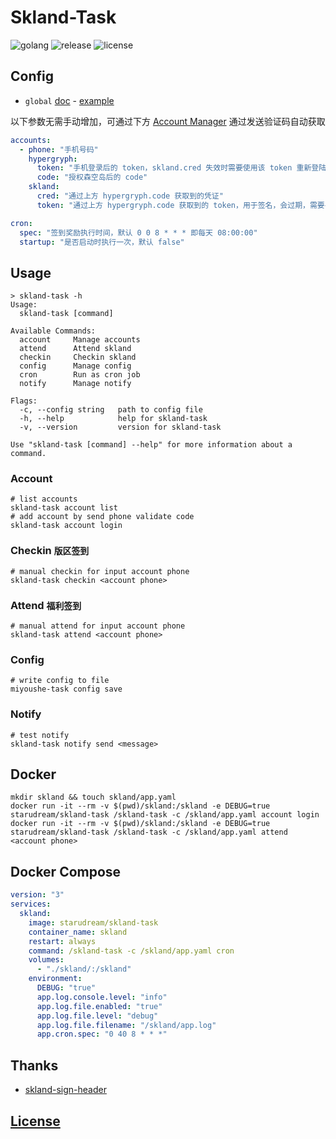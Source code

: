 # Skland-Task

![golang](https://img.shields.io/github/actions/workflow/status/starudream/skland-task/golang.yml?style=for-the-badge&logo=github&label=golang)
![release](https://img.shields.io/github/v/release/starudream/skland-task?style=for-the-badge)
![license](https://img.shields.io/github/license/starudream/skland-task?style=for-the-badge)

## Config

- `global` [doc](https://github.com/starudream/go-lib/blob/v2/README.md) - [example](https://github.com/starudream/go-lib/blob/v2/app.example.yaml)

以下参数无需手动增加，可通过下方 [Account Manager](#account) 通过发送验证码自动获取

```yaml
accounts:
  - phone: "手机号码"
    hypergryph:
      token: "手机登录后的 token，skland.cred 失效时需要使用该 token 重新登陆"
      code: "授权森空岛后的 code"
    skland:
      cred: "通过上方 hypergryph.code 获取到的凭证"
      token: "通过上方 hypergryph.code 获取到的 token，用于签名，会过期，需要手动 refresh"

cron:
  spec: "签到奖励执行时间，默认 0 0 8 * * * 即每天 08:00:00"
  startup: "是否启动时执行一次，默认 false"
```

## Usage

```
> skland-task -h
Usage:
  skland-task [command]

Available Commands:
  account     Manage accounts
  attend      Attend skland
  checkin     Checkin skland
  config      Manage config
  cron        Run as cron job
  notify      Manage notify

Flags:
  -c, --config string   path to config file
  -h, --help            help for skland-task
  -v, --version         version for skland-task

Use "skland-task [command] --help" for more information about a command.
```

### Account

```shell
# list accounts
skland-task account list
# add account by send phone validate code
skland-task account login
```

### Checkin `版区签到`

```shell
# manual checkin for input account phone
skland-task checkin <account phone>
```

### Attend `福利签到`

```shell
# manual attend for input account phone
skland-task attend <account phone>
```

### Config

```shell
# write config to file
miyoushe-task config save
```

### Notify

```shell
# test notify
skland-task notify send <message>
```

## Docker

```shell
mkdir skland && touch skland/app.yaml
docker run -it --rm -v $(pwd)/skland:/skland -e DEBUG=true starudream/skland-task /skland-task -c /skland/app.yaml account login
docker run -it --rm -v $(pwd)/skland:/skland -e DEBUG=true starudream/skland-task /skland-task -c /skland/app.yaml attend <account phone>
```

## Docker Compose

```yaml
version: "3"
services:
  skland:
    image: starudream/skland-task
    container_name: skland
    restart: always
    command: /skland-task -c /skland/app.yaml cron
    volumes:
      - "./skland/:/skland"
    environment:
      DEBUG: "true"
      app.log.console.level: "info"
      app.log.file.enabled: "true"
      app.log.file.level: "debug"
      app.log.file.filename: "/skland/app.log"
      app.cron.spec: "0 40 8 * * *"
```

## Thanks

- [skland-sign-header](https://gitee.com/FancyCabbage/skyland-auto-sign#sign-header)

## [License](./LICENSE)
